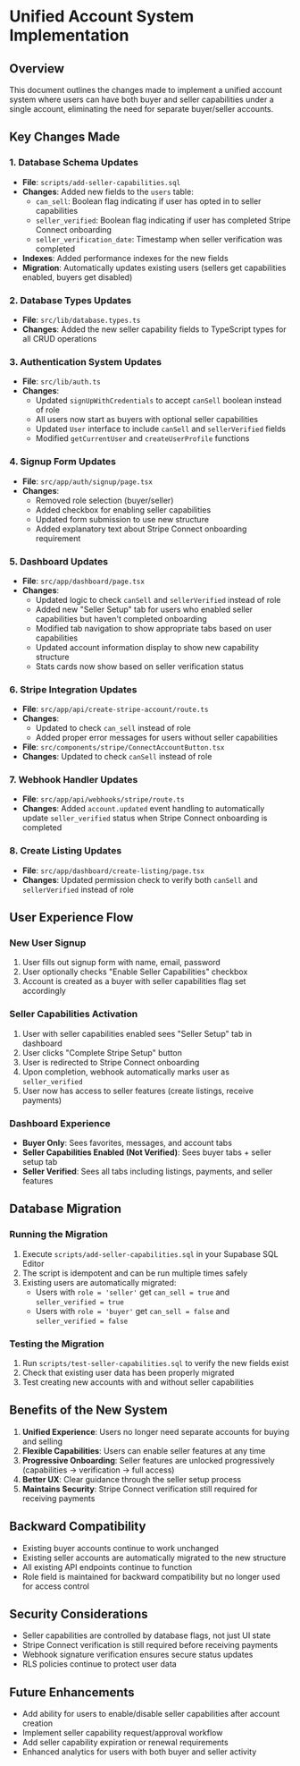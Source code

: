 # Unified Account System Implementation

## Overview
This document outlines the changes made to implement a unified account system where users can have both buyer and seller capabilities under a single account, eliminating the need for separate buyer/seller accounts.

## Key Changes Made

### 1. Database Schema Updates
- **File**: `scripts/add-seller-capabilities.sql`
- **Changes**: Added new fields to the `users` table:
  - `can_sell`: Boolean flag indicating if user has opted in to seller capabilities
  - `seller_verified`: Boolean flag indicating if user has completed Stripe Connect onboarding
  - `seller_verification_date`: Timestamp when seller verification was completed
- **Indexes**: Added performance indexes for the new fields
- **Migration**: Automatically updates existing users (sellers get capabilities enabled, buyers get disabled)

### 2. Database Types Updates
- **File**: `src/lib/database.types.ts`
- **Changes**: Added the new seller capability fields to TypeScript types for all CRUD operations

### 3. Authentication System Updates
- **File**: `src/lib/auth.ts`
- **Changes**:
  - Updated `signUpWithCredentials` to accept `canSell` boolean instead of role
  - All users now start as buyers with optional seller capabilities
  - Updated `User` interface to include `canSell` and `sellerVerified` fields
  - Modified `getCurrentUser` and `createUserProfile` functions

### 4. Signup Form Updates
- **File**: `src/app/auth/signup/page.tsx`
- **Changes**:
  - Removed role selection (buyer/seller)
  - Added checkbox for enabling seller capabilities
  - Updated form submission to use new structure
  - Added explanatory text about Stripe Connect onboarding requirement

### 5. Dashboard Updates
- **File**: `src/app/dashboard/page.tsx`
- **Changes**:
  - Updated logic to check `canSell` and `sellerVerified` instead of role
  - Added new "Seller Setup" tab for users who enabled seller capabilities but haven't completed onboarding
  - Modified tab navigation to show appropriate tabs based on user capabilities
  - Updated account information display to show new capability structure
  - Stats cards now show based on seller verification status

### 6. Stripe Integration Updates
- **File**: `src/app/api/create-stripe-account/route.ts`
- **Changes**:
  - Updated to check `can_sell` instead of role
  - Added proper error messages for users without seller capabilities
- **File**: `src/components/stripe/ConnectAccountButton.tsx`
- **Changes**: Updated to check `canSell` instead of role

### 7. Webhook Handler Updates
- **File**: `src/app/api/webhooks/stripe/route.ts`
- **Changes**: Added `account.updated` event handling to automatically update `seller_verified` status when Stripe Connect onboarding is completed

### 8. Create Listing Updates
- **File**: `src/app/dashboard/create-listing/page.tsx`
- **Changes**: Updated permission check to verify both `canSell` and `sellerVerified` instead of role

## User Experience Flow

### New User Signup
1. User fills out signup form with name, email, password
2. User optionally checks "Enable Seller Capabilities" checkbox
3. Account is created as a buyer with seller capabilities flag set accordingly

### Seller Capabilities Activation
1. User with seller capabilities enabled sees "Seller Setup" tab in dashboard
2. User clicks "Complete Stripe Setup" button
3. User is redirected to Stripe Connect onboarding
4. Upon completion, webhook automatically marks user as `seller_verified`
5. User now has access to seller features (create listings, receive payments)

### Dashboard Experience
- **Buyer Only**: Sees favorites, messages, and account tabs
- **Seller Capabilities Enabled (Not Verified)**: Sees buyer tabs + seller setup tab
- **Seller Verified**: Sees all tabs including listings, payments, and seller features

## Database Migration

### Running the Migration
1. Execute `scripts/add-seller-capabilities.sql` in your Supabase SQL Editor
2. The script is idempotent and can be run multiple times safely
3. Existing users are automatically migrated:
   - Users with `role = 'seller'` get `can_sell = true` and `seller_verified = true`
   - Users with `role = 'buyer'` get `can_sell = false` and `seller_verified = false`

### Testing the Migration
1. Run `scripts/test-seller-capabilities.sql` to verify the new fields exist
2. Check that existing user data has been properly migrated
3. Test creating new accounts with and without seller capabilities

## Benefits of the New System

1. **Unified Experience**: Users no longer need separate accounts for buying and selling
2. **Flexible Capabilities**: Users can enable seller features at any time
3. **Progressive Onboarding**: Seller features are unlocked progressively (capabilities → verification → full access)
4. **Better UX**: Clear guidance through the seller setup process
5. **Maintains Security**: Stripe Connect verification still required for receiving payments

## Backward Compatibility

- Existing buyer accounts continue to work unchanged
- Existing seller accounts are automatically migrated to the new structure
- All existing API endpoints continue to function
- Role field is maintained for backward compatibility but no longer used for access control

## Security Considerations

- Seller capabilities are controlled by database flags, not just UI state
- Stripe Connect verification is still required before receiving payments
- Webhook signature verification ensures secure status updates
- RLS policies continue to protect user data

## Future Enhancements

- Add ability for users to enable/disable seller capabilities after account creation
- Implement seller capability request/approval workflow
- Add seller capability expiration or renewal requirements
- Enhanced analytics for users with both buyer and seller activity
